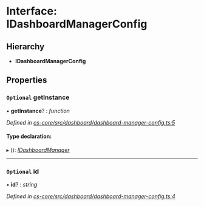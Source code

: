 # Interface: IDashboardManagerConfig

## Hierarchy

* **IDashboardManagerConfig**

## Properties

### `Optional` getInstance

• **getInstance**? : *function*

*Defined in [cs-core/src/dashboard/dashboard-manager-config.ts:5](https://github.com/TNOCS/csnext/blob/38d1409e/packages/cs-core/src/dashboard/dashboard-manager-config.ts#L5)*

#### Type declaration:

▸ (): *[IDashboardManager](_cs_core_src_dashboard_dashboard_manager_.idashboardmanager.md)*

___

### `Optional` id

• **id**? : *string*

*Defined in [cs-core/src/dashboard/dashboard-manager-config.ts:4](https://github.com/TNOCS/csnext/blob/38d1409e/packages/cs-core/src/dashboard/dashboard-manager-config.ts#L4)*

